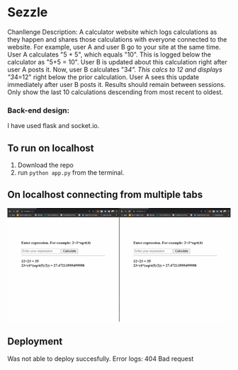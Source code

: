 # Sezzle
Chanllenge Description: A calculator website which logs calculations as they happen and shares those calculations with everyone connected to the website. For example, user A and user B go to your site at the same time. User A calculates "5 + 5", which equals "10". This is logged below the calculator as "5+5 = 10". User B is updated about this calculation right after user A posts it. Now, user B calculates "3*4". This calcs to 12 and displays "3*4=12" right below the prior calculation. User A sees this update immediately after user B posts it. Results should remain between sessions. Only show the last 10 calculations descending from most recent to oldest.

### Back-end design:
I have used flask and socket.io.  

## To run on localhost
1. Download the repo
2. run `python app.py` from the terminal. 

## On localhost connecting from multiple tabs
![](sezzle.gif)


## Deployment
Was not able to deploy succesfully. Error logs: 404 Bad request 

